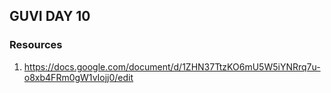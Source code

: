 ## GUVI DAY 10

### Resources
1. https://docs.google.com/document/d/1ZHN37TtzKO6mU5W5iYNRrq7u-o8xb4FRm0gW1vIojj0/edit